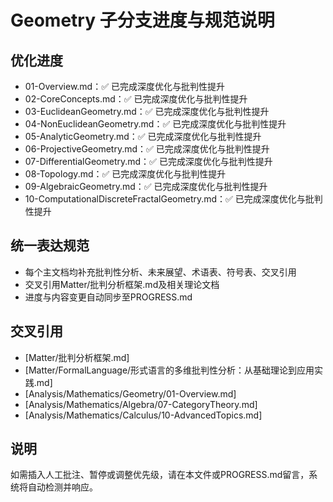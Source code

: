 # Geometry 子分支进度与规范说明

## 优化进度

- 01-Overview.md：✅ 已完成深度优化与批判性提升
- 02-CoreConcepts.md：✅ 已完成深度优化与批判性提升
- 03-EuclideanGeometry.md：✅ 已完成深度优化与批判性提升
- 04-NonEuclideanGeometry.md：✅ 已完成深度优化与批判性提升
- 05-AnalyticGeometry.md：✅ 已完成深度优化与批判性提升
- 06-ProjectiveGeometry.md：✅ 已完成深度优化与批判性提升
- 07-DifferentialGeometry.md：✅ 已完成深度优化与批判性提升
- 08-Topology.md：✅ 已完成深度优化与批判性提升
- 09-AlgebraicGeometry.md：✅ 已完成深度优化与批判性提升
- 10-ComputationalDiscreteFractalGeometry.md：✅ 已完成深度优化与批判性提升

## 统一表达规范

- 每个主文档均补充批判性分析、未来展望、术语表、符号表、交叉引用
- 交叉引用Matter/批判分析框架.md及相关理论文档
- 进度与内容变更自动同步至PROGRESS.md

## 交叉引用

- [Matter/批判分析框架.md]
- [Matter/FormalLanguage/形式语言的多维批判性分析：从基础理论到应用实践.md]
- [Analysis/Mathematics/Geometry/01-Overview.md]
- [Analysis/Mathematics/Algebra/07-CategoryTheory.md]
- [Analysis/Mathematics/Calculus/10-AdvancedTopics.md]

## 说明

如需插入人工批注、暂停或调整优先级，请在本文件或PROGRESS.md留言，系统将自动检测并响应。
